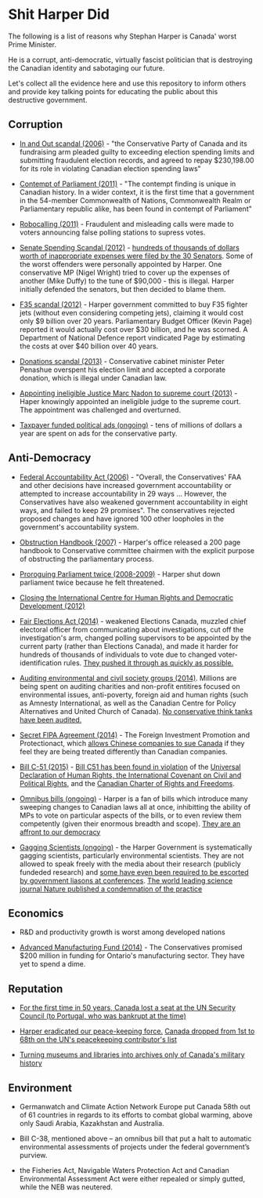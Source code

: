 # Shit Harper Did

The following is a list of reasons why Stephan Harper is Canada' worst Prime Minister.

He is a corrupt, anti-democratic, virtually fascist politician that is destroying the Canadian identity and sabotaging our future.

Let's collect all the evidence here and use this repository to inform others and provide key talking points for educating the public
about this destructive government.

Corruption
----------

- [In and Out scandal (2006)](https://en.wikipedia.org/wiki/In_and_Out_scandal) - "the Conservative Party of Canada and its fundraising arm pleaded guilty to exceeding election spending limits and submitting fraudulent election records, and agreed to repay $230,198.00 for its role in violating Canadian election spending laws"

- [Contempt of Parliament (2011)](https://en.wikipedia.org/wiki/Contempt_of_Parliament#Contempt_citation_cases_for_governments) - "The contempt finding is unique in Canadian history. In a wider context, it is the first time that a government in the 54-member Commonwealth of Nations, Commonwealth Realm or Parliamentary republic alike, has been found in contempt of Parliament"

- [Robocalling (2011)](https://en.wikipedia.org/wiki/2011_Canadian_federal_election_voter_suppression_scandal) - Fraudulent and misleading calls were made to voters announcing false polling stations to supress votes.

- [Senate Spending Scandal (2012)](https://en.wikipedia.org/wiki/Canadian_Senate_expenses_scandal) - [hundreds of thousands of dollars worth of inappropriate expenses were filed by the 30 Senators](http://globalnews.ca/news/568714/a-look-at-key-dates-in-the-evolution-of-the-senate-expense-claim-controversy/). Some of the worst offenders were personally appointed by Harper. One conservative MP (Nigel Wright) tried to cover up the expenses of another (Mike Duffy) to the tune of $90,000 - this is illegal. Harper initially defended the senators, but then decided to blame them.

- [F35 scandal (2012)](http://www.cbc.ca/news/politics/fighter-jet-plan-reset-as-f-35-costs-soar-1.1203373) - Harper government committed to buy F35 fighter jets (without even considering competing jets), claiming it would cost only $9 billion over 20 years. Parliamentary Budget Officer (Kevin Page) reported it would actually cost over $30 billion, and he was scorned. A Department of National Defence report vindicated Page by estimating the costs at over $40 billion over 40 years.

- [Donations scandal (2013)](http://www.cbc.ca/news/politics/peter-penashue-campaign-took-in-28-ineligible-contributions-1.1313425) - Conservative cabinet minister Peter Penashue overspent his election limit and accepted a corporate donation, which is illegal under Canadian law.

- [Appointing ineligible Justice Marc Nadon to supreme court (2013)](http://www.cbc.ca/news/politics/marc-nadon-s-failed-journey-to-the-supreme-court-1.2636403) - Haper knowingly appointed an ineligible judge to the supreme court. The appointment was challenged and overturned.

- [Taxpayer funded political ads (ongoing)](http://www.theglobeandmail.com/news/politics/federal-ad-spending-exceeds-projections/article16503725/) - tens of millions of dollars a year are spent on ads for the conservative party.

Anti-Democracy
--------------

- [Federal Accountability Act (2006)](http://www.dwatch.ca/camp/RelsDec1710.html) - "Overall, the Conservatives' FAA and other decisions have increased government accountability or attempted to increase accountability in 29 ways ... However, the Conservatives have also weakened government accountability in eight ways, and failed to keep 29 promises". The conservatives rejected proposed changes and have ignored 100 other loopholes in the government's accountability system.

- [Obstruction Handbook (2007)](https://www.thestar.com/news/2007/05/18/obstruction_handbook_leaked.html) - Harper's office released a 200 page handbook to Conservative committee chairmen with the explicit purpose of obstructing the parliamentary process.

- [Proroguing Parliament twice (2008-2009)](https://en.wikipedia.org/wiki/Prorogation_in_Canada#History) - Harper shut down parliament twice because he felt threatened.

- [Closing the International Centre for Human Rights and Democratic Development (2012)](https://www.thestar.com/news/canada/2012/04/03/john_baird_announces_plans_to_close_rights_and_democracy_group.html)

- [Fair Elections Act (2014)](https://en.wikipedia.org/wiki/Fair_Elections_Act#Criticism) - weakened Elections Canada, muzzled chief electoral officer from communicating about investigations, cut off the investigation's arm, changed polling supervisors to be appointed by the current party (rather than Elections Canada), and made it harder for hundreds of thousands of individuals to vote due to changed voter-identification rules. [They pushed it through as quickly as possible.](http://www.theglobeandmail.com/globe-debate/editorials/fair-elections-act-if-only-evidence-could-vote/article17943385/)

- [Auditing environmental and civil society groups (2014)](http://www.cbc.ca/news/politics/7-environmental-charities-face-canada-revenue-agency-audits-1.2526330). Millions are being spent on auditing charities and non-profit entitires focused on environmental issues, anti-poverty, foreign aid and human rights (such as Amnesty International, as well as the Canadian Centre for Policy Alternatives and United Church of Canada). [No conservative think tanks have been audited.](http://www.theglobeandmail.com/news/politics/as-cra-audits-charities-theres-a-scandal-within-a-scandal/article21599291/)

- [Secret FIPA Agreement (2014)](http://www.huffingtonpost.ca/2012/10/17/canada-china-fipa-critics-flawed_n_1975149.html) - The Foreign Investment Promotion and Protectionact, which [allows Chinese companies to sue Canada](http://www.cbc.ca/news/politics/5-things-to-know-about-the-canada-china-investment-treaty-1.1183343) if they feel they are being treated differently than Canadian companies. 

- [Bill C-51 (2015)](https://en.wikipedia.org/wiki/Anti-terrorism_Act,_2015) - [Bill C51 has been found in violation](http://www.osce.org/fom/156261) of the [Universal Declaration of Human Rights, the International Covenant on Civil and Political Rights](http://thinkpol.ca/2015/05/25/bill-c-51-violates-universal-declaration-of-human-rights-osce-finds/), and the [Canadian Charter of Rights and Freedoms](http://www.huffingtonpost.ca/canadian-journalists-for-free-expression/bill-c51-charter-rights_b_7086948.html).

- [Omnibus bills (ongoing)](http://www.macleans.ca/politics/how-sprawling-budget-bills-threaten-parliamentary-democracy/) - Harper is a fan of bills which introduce many sweeping changes to Canadian laws all at once, inhibitting the ability of MPs to vote on particular aspects of the bills, or to even review them competently (given their enormous breadth and scope). [They are an affront to our democracy](https://www.thestar.com/opinion/editorials/2012/10/19/omnibus_budget_bill_c45_is_an_affront_to_democracy.html)

- [Gagging Scientists (ongoing)](http://www.cbc.ca/news/technology/muzzling-of-federal-scientists-widespread-survey-suggests-1.2128859) - the Harper Government is systematically gagging scientists, particularly environmental scientists. They are not allowed to speak freely with the media about their research (publicly fundeded research) and [some have even been required to be escorted by government liasons at conferences](http://www.cbc.ca/news/technology/federal-scientists-closely-monitored-during-polar-conference-1.1248559). [The world leading science journal Nature published a condemnation of the practice](http://www.nature.com/nature/journal/v483/n7387/full/483006a.html)


Economics
---------

- R&D and productivity growth is worst among developed nations

- [Advanced Manufacturing Fund (2014)](https://www.thestar.com/opinion/commentary/2014/11/27/ottawas_manufacturing_fund_a_mirage_goar.html) - The Conservatives promised $200 million in funding for Ontario's manufacturing sector. They have yet to spend a dime.



Reputation 
----------

- [For the first time in 50 years, Canada lost a seat at the UN Security Council (to Portugal, who was bankrupt at the time)](http://www.theglobeandmail.com/news/politics/security-council-rejection-a-deep-embarrassment-for-harper/article1370239/)

- [Harper eradicated our peace-keeping force.](https://www.thestar.com/news/world/2014/10/31/how_canada_has_abandoned_its_role_as_a_peacekeeper.html) [Canada dropped from 1st to 68th on the UN's peacekeeping contributor's list](http://www.un.org/en/peacekeeping/contributors/2015/may15_2.pdf)

- [Turning museums and libraries into archives only of Canada's military history](http://www.macleans.ca/news/canada/written-by-the-victors/)


Environment
-----------

- Germanwatch and Climate Action Network Europe put Canada 58th out of 61 countries in regards to its efforts to combat global warming, above only Saudi Arabia, Kazakhstan and Australia.

- Bill C-38, mentioned above – an omnibus bill that put a halt to automatic environmental assessments of projects under the federal government’s purview.

- the Fisheries Act, Navigable Waters Protection Act and Canadian Environmental Assessment Act were either repealed or simply gutted, while the NEB was neutered.



